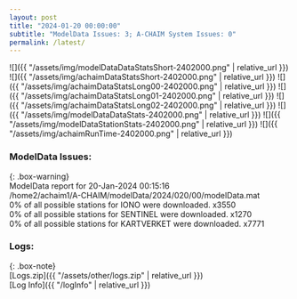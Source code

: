 ```yaml
---
layout: post
title: "2024-01-20 00:00:00"
subtitle: "ModelData Issues: 3; A-CHAIM System Issues: 0"
permalink: /latest/
---
```


![]({{ "/assets/img/modelDataDataStatsShort-2402000.png" | relative_url }})
![]({{ "/assets/img/achaimDataStatsShort-2402000.png" | relative_url }})
![]({{ "/assets/img/achaimDataStatsLong00-2402000.png" | relative_url }})
![]({{ "/assets/img/achaimDataStatsLong01-2402000.png" | relative_url }})
![]({{ "/assets/img/achaimDataStatsLong02-2402000.png" | relative_url }})
![]({{ "/assets/img/modelDataDataStats-2402000.png" | relative_url }})
![]({{ "/assets/img/modelDataStationStats-2402000.png" | relative_url }})
![]({{ "/assets/img/achaimRunTime-2402000.png" | relative_url }})


### ModelData Issues:  
  
{: .box-warning}  
 ModelData report for 20-Jan-2024 00:15:16   
 /home2/achaim1/A-CHAIM/modelData/2024/020/00/modelData.mat   
 0% of all possible stations for IONO were downloaded. x3550   
 0% of all possible stations for SENTINEL were downloaded. x1270   
 0% of all possible stations for KARTVERKET were downloaded. x7771   
  


### Logs:  
  
{: .box-note}  
[Logs.zip]({{ "/assets/other/logs.zip" | relative_url }})  
[Log Info]({{ "/logInfo" | relative_url }})  
